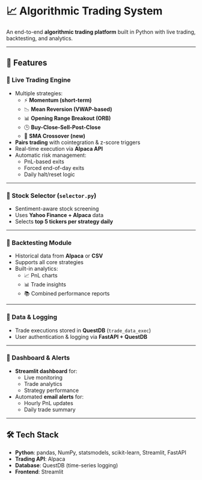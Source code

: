 # 📈 Algorithmic Trading System  

An end-to-end **algorithmic trading platform** built in Python with live trading, backtesting, and analytics.  

---

## 🚀 Features  

### 🔹 Live Trading Engine  
- Multiple strategies:  
  - ⚡ **Momentum (short-term)**  
  - 📉 **Mean Reversion (VWAP-based)**  
  - 📊 **Opening Range Breakout (ORB)**  
  - 🕒 **Buy-Close-Sell-Post-Close**  
  - 🔀 **SMA Crossover (new)**  
- **Pairs trading** with cointegration & z-score triggers  
- Real-time execution via **Alpaca API**  
- Automatic risk management:  
  - PnL-based exits  
  - Forced end-of-day exits  
  - Daily halt/reset logic  

---

### 🔹 Stock Selector (`selector.py`)  
- Sentiment-aware stock screening  
- Uses **Yahoo Finance + Alpaca** data  
- Selects **top 5 tickers per strategy daily**  

---

### 🔹 Backtesting Module  
- Historical data from **Alpaca** or **CSV**  
- Supports all core strategies  
- Built-in analytics:  
  - 📈 PnL charts  
  - 📊 Trade insights  
  - 📚 Combined performance reports  

---

### 🔹 Data & Logging  
- Trade executions stored in **QuestDB** (`trade_data_exec`)  
- User authentication & logging via **FastAPI + QuestDB**  

---

### 🔹 Dashboard & Alerts  
- **Streamlit dashboard** for:  
  - Live monitoring  
  - Trade analytics  
  - Strategy performance  
- Automated **email alerts** for:  
  - Hourly PnL updates  
  - Daily trade summary  

---

## 🛠️ Tech Stack  
- **Python**: pandas, NumPy, statsmodels, scikit-learn, Streamlit, FastAPI  
- **Trading API**: Alpaca  
- **Database**: QuestDB (time-series logging)  
- **Frontend**: Streamlit  

